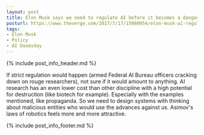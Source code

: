 ```yaml
---
layout: post
title: Elon Musk says we need to regulate AI before it becomes a danger to humanity
posturl: https://www.theverge.com/2017/7/17/15980954/elon-musk-ai-regulation-existential-threat
tags:
- Elon Musk
- Policy
- AI Doomsday
---
```


{% include post_info_header.md %}

If strict regulation would happen (armed Federal AI Bureau officers cracking down on rouge researchers), not sure if it would amount to anything. AI research has an even lower cost than other discipline with a high potential for destruction (like biotech for example). Especially with the examples mentioned, like propaganda. So we need to design systems with thinking about malicious entities who would use the advances against us. Asimov's laws of robotics feels more and more attractive.

<!--more-->{% include post_info_footer.md %}
